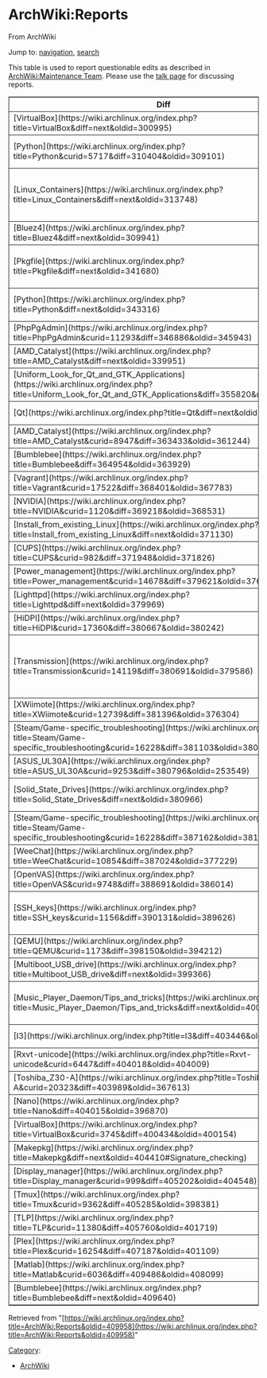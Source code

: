 # ArchWiki:Reports

From ArchWiki

Jump to: [navigation](#column-one), [search](#searchInput)

This table is used to report questionable edits as described in [ArchWiki:Maintenance Team](/index.php/ArchWiki:Maintenance_Team "ArchWiki:Maintenance Team"). Please use the [talk page](/index.php/ArchWiki_talk:Reports "ArchWiki talk:Reports") for discussing reports.

<table class="wikitable sortable" border="1">

<tbody>

<tr>

<th>Diff</th>

<th>Timestamp</th>

<th>Type</th>

<th>Notes</th>

</tr>

<tr>

<td>[VirtualBox](https://wiki.archlinux.org/index.php?title=VirtualBox&diff=next&oldid=300995)</td>

<td>2014-03-02 22:47:46</td>

<td>content</td>

<td>The script should probably not be installed in `/sbin` (resp. `/usr/bin`), but will _mount_ recognize different path, e.g. `/usr/local/sbin`?</td>

</tr>

<tr>

<td>[Python](https://wiki.archlinux.org/index.php?title=Python&curid=5717&diff=310404&oldid=309101)</td>

<td>2014-04-14 12:25:13</td>

<td>content</td>

<td>not exactly "repeated", it was added with [[1]](https://wiki.archlinux.org/index.php?title=Python&diff=294397&oldid=294307), I can't test it right now</td>

</tr>

<tr>

<td>[Linux_Containers](https://wiki.archlinux.org/index.php?title=Linux_Containers&diff=next&oldid=313748)</td>

<td>2014-05-06 22:03:51</td>

<td>content</td>

<td>this edit should be double-checked, at a glance some content seems lost without explanation, some links are lost, there are several style issues (e.g. pacman -Sy); note that the initial part has been restored in another place with the next edit [[2]](https://wiki.archlinux.org/index.php?title=Linux_Containers&diff=next&oldid=313750)</td>

</tr>

<tr>

<td>[Bluez4](https://wiki.archlinux.org/index.php?title=Bluez4&diff=next&oldid=309941)</td>

<td>2014-05-04 20:42:58</td>

<td>content</td>

<td>Is `module-bluetooth-device` relevant for Bluez4, or just for Bluez5? Either way, there should be only one set of modules.</td>

</tr>

<tr>

<td>[Pkgfile](https://wiki.archlinux.org/index.php?title=Pkgfile&diff=next&oldid=341680)</td>

<td>2014-10-27 13:54:37</td>

<td>content</td>

<td>formatting in section headings; introduced a function for [Fish](/index.php/Fish "Fish"), but considering that [this section for Bash](/index.php/Bash#Command-not-found_.28AUR.29 "Bash") has been moved in and out multiple times recently, it does not fit in.</td>

</tr>

<tr>

<td>[Python](https://wiki.archlinux.org/index.php?title=Python&diff=next&oldid=343316)</td>

<td>2014-11-05 14:14:25</td>

<td>content</td>

<td>This is more complicated, `python -m venv` works without installing [python-virtualenv](https://www.archlinux.org/packages/?name=python-virtualenv).</td>

</tr>

<tr>

<td>[PhpPgAdmin](https://wiki.archlinux.org/index.php?title=PhpPgAdmin&curid=11293&diff=346886&oldid=345943)</td>

<td>2014-11-28 11:09:42</td>

<td>style</td>

<td>I'm not qualified to check the content, but style is poor regardless</td>

</tr>

<tr>

<td>[AMD_Catalyst](https://wiki.archlinux.org/index.php?title=AMD_Catalyst&diff=next&oldid=339951)</td>

<td>2014-12-18 18:29:24</td>

<td>content</td>

<td>I've never heard of Arch using `/usr/X11R6/` path</td>

</tr>

<tr>

<td>[Uniform_Look_for_Qt_and_GTK_Applications](https://wiki.archlinux.org/index.php?title=Uniform_Look_for_Qt_and_GTK_Applications&diff=355820&oldid=353302)</td>

<td>2015-01-07 20:22:56</td>

<td>content</td>

<td>Unless the intention is to (re)style [LightDM](/index.php/LightDM "LightDM") itself, it could/should be done in [xprofile](/index.php/Xprofile "Xprofile").</td>

</tr>

<tr>

<td>[Qt](https://wiki.archlinux.org/index.php?title=Qt&diff=next&oldid=358120)</td>

<td>2015-02-20 18:38:44</td>

<td>content</td>

<td>Sounds like packaging bugs that should be reported.</td>

</tr>

<tr>

<td>[AMD_Catalyst](https://wiki.archlinux.org/index.php?title=AMD_Catalyst&curid=8947&diff=363433&oldid=361244)</td>

<td>2015-03-02 22:21:39</td>

<td>content</td>

<td>This is a general issue when using Polkit in a graphical environment without matching agent.</td>

</tr>

<tr>

<td>[Bumblebee](https://wiki.archlinux.org/index.php?title=Bumblebee&diff=364954&oldid=363929)</td>

<td>2015-03-11 00:18:57</td>

<td>content</td>

<td>DISPLAY variables are fleeting, output dump, other duplication</td>

</tr>

<tr>

<td>[Vagrant](https://wiki.archlinux.org/index.php?title=Vagrant&curid=17522&diff=368401&oldid=367783)</td>

<td>2015-04-03 15:18:48</td>

<td>content</td>

<td>packaging bugs and especially hacks to remedy them should not be described on the wiki</td>

</tr>

<tr>

<td>[NVIDIA](https://wiki.archlinux.org/index.php?title=NVIDIA&curid=1120&diff=369218&oldid=368531)</td>

<td>2015-04-10 17:09:42</td>

<td>content</td>

<td>config dump instead of explaining options, more generic issue cf. [Xrandr#Troubleshooting](/index.php/Xrandr#Troubleshooting "Xrandr")</td>

</tr>

<tr>

<td>[Install_from_existing_Linux](https://wiki.archlinux.org/index.php?title=Install_from_existing_Linux&diff=next&oldid=371130)</td>

<td>2015-04-27 15:18:53</td>

<td>content</td>

<td>Poor style. Also, is it the problem with LVM on Debian or with trying to install Arch on LVM?</td>

</tr>

<tr>

<td>[CUPS](https://wiki.archlinux.org/index.php?title=CUPS&curid=982&diff=371948&oldid=371826)</td>

<td>2015-04-30 19:52:46</td>

<td>content</td>

<td>vague "workaround", doesn't mention why or how the "conflict" exists</td>

</tr>

<tr>

<td>[Power_management](https://wiki.archlinux.org/index.php?title=Power_management&curid=14678&diff=379621&oldid=376366)</td>

<td>2015-06-21 20:45:02</td>

<td>content</td>

<td>we can't document every screenlocker quirk on a general systemd page</td>

</tr>

<tr>

<td>[Lighttpd](https://wiki.archlinux.org/index.php?title=Lighttpd&diff=next&oldid=379969)</td>

<td>2015-06-26 17:31:18</td>

<td>content</td>

<td>As the links are not directly related to ligttpd, perhaps an Accuracy template would be more appropriate?</td>

</tr>

<tr>

<td>[HiDPI](https://wiki.archlinux.org/index.php?title=HiDPI&curid=17360&diff=380667&oldid=380242)</td>

<td>2015-07-02 01:43:18</td>

<td>style</td>

<td>explicit echo command</td>

</tr>

<tr>

<td>[Transmission](https://wiki.archlinux.org/index.php?title=Transmission&curid=14119&diff=380691&oldid=379586)</td>

<td>2015-07-02 13:24:15</td>

<td>content</td>

<td>Transmission itself also provides these warnings [https://trac.transmissionbt.com/browser/trunk/libtransmission/tr-udp.c?rev=11956#L82](https://trac.transmissionbt.com/browser/trunk/libtransmission/tr-udp.c?rev=11956#L82) , otherwise no background and duplicats [sysctl](/index.php/Sysctl "Sysctl")</td>

</tr>

<tr>

<td>[XWiimote](https://wiki.archlinux.org/index.php?title=XWiimote&curid=12739&diff=381396&oldid=376304)</td>

<td>2015-07-09 06:09:37</td>

<td>style</td>

<td>Duplication with [bluetooth](/index.php/Bluetooth "Bluetooth"), poor style</td>

</tr>

<tr>

<td>[Steam/Game-specific_troubleshooting](https://wiki.archlinux.org/index.php?title=Steam/Game-specific_troubleshooting&curid=16228&diff=381103&oldid=380209)</td>

<td>2015-07-05 20:10:21</td>

<td>style</td>

<td>duplication with [Java](/index.php/Java "Java"), boiler plate</td>

</tr>

<tr>

<td>[ASUS_UL30A](https://wiki.archlinux.org/index.php?title=ASUS_UL30A&curid=9253&diff=380796&oldid=253549)</td>

<td>2015-07-03 15:20:29</td>

<td>content</td>

<td>possibly unrelated to Arch, no source, unrelated kernel parameters</td>

</tr>

<tr>

<td>[Solid_State_Drives](https://wiki.archlinux.org/index.php?title=Solid_State_Drives&diff=next&oldid=380966)</td>

<td>2015-07-10 10:23:34</td>

<td>content</td>

<td>copy-pasted from the linked Wikipedia page; also sounds like a generic problem of TRIM, in which case it should not be in the mount flag subsection</td>

</tr>

<tr>

<td>[Steam/Game-specific_troubleshooting](https://wiki.archlinux.org/index.php?title=Steam/Game-specific_troubleshooting&curid=16228&diff=387162&oldid=381103)</td>

<td>2015-07-23 02:23:55</td>

<td>content</td>

<td>"an incompability", a ridiciulous hack like this needs some reference (or should just be deleted)</td>

</tr>

<tr>

<td>[WeeChat](https://wiki.archlinux.org/index.php?title=WeeChat&curid=10854&diff=387024&oldid=377229)</td>

<td>2015-07-22 10:42:55</td>

<td>content</td>

<td>there's hundreds of weechat plugins, we can't document them all</td>

</tr>

<tr>

<td>[OpenVAS](https://wiki.archlinux.org/index.php?title=OpenVAS&curid=9748&diff=388691&oldid=386014)</td>

<td>2015-07-28 07:29:28</td>

<td>style</td>

<td>systemd services should be reported upstream, or at least the arch bugtracker, instead of on archwiki page developers may not follow</td>

</tr>

<tr>

<td>[SSH_keys](https://wiki.archlinux.org/index.php?title=SSH_keys&curid=1156&diff=390131&oldid=389626)</td>

<td>2015-08-06 00:24:55</td>

<td>content</td>

<td>Silly alias hack was added for the n-th time, add a better approach or reword the section. Related following edit: [[3]](https://wiki.archlinux.org/index.php?title=SSH_keys&diff=next&oldid=390131).</td>

</tr>

<tr>

<td>[QEMU](https://wiki.archlinux.org/index.php?title=QEMU&curid=1173&diff=398150&oldid=394212)</td>

<td>2015-09-03 21:50:30</td>

<td>content</td>

<td>`-m` is mentioned in a Tip above, this should be expanded there as a warning (preferably with better background via links)</td>

</tr>

<tr>

<td>[Multiboot_USB_drive](https://wiki.archlinux.org/index.php?title=Multiboot_USB_drive&diff=next&oldid=399366)</td>

<td>2015-09-13 02:39:00</td>

<td>style</td>

<td>If the previous snippet is outdated, why not just remove it?</td>

</tr>

<tr>

<td>[Music_Player_Daemon/Tips_and_tricks](https://wiki.archlinux.org/index.php?title=Music_Player_Daemon/Tips_and_tricks&diff=next&oldid=400052)</td>

<td>2015-10-06 04:38:05</td>

<td>content</td>

<td>That's really bad description of [MPRIS](http://specifications.freedesktop.org/mpris-spec/latest/)' purpose. Follow-up: [[4]](https://wiki.archlinux.org/index.php?title=Music_Player_Daemon/Tips_and_tricks&diff=403536&oldid=403487)</td>

</tr>

<tr>

<td>[I3](https://wiki.archlinux.org/index.php?title=I3&diff=403446&oldid=403050)</td>

<td>2015-10-05 17:46:14</td>

<td>content</td>

<td>The longer the more this section gets out of scope</td>

</tr>

<tr>

<td>[Rxvt-unicode](https://wiki.archlinux.org/index.php?title=Rxvt-unicode&curid=6447&diff=404018&oldid=404009)</td>

<td>2015-10-10 11:44:23</td>

<td>content</td>

<td>if by "new font" a new font setting for urxvt is meant, running xrdb ... is sufficient</td>

</tr>

<tr>

<td>[Toshiba_Z30-A](https://wiki.archlinux.org/index.php?title=Toshiba_Z30-A&curid=20323&diff=403989&oldid=367613)</td>

<td>2015-10-10 07:57:08</td>

<td>content</td>

<td>barely comprehensible, unclear "gnome does not check ..." nor what this aur package does</td>

</tr>

<tr>

<td>[Nano](https://wiki.archlinux.org/index.php?title=Nano&diff=404015&oldid=396870)</td>

<td>2015-10-10 11:37:59</td>

<td>content</td>

<td>no special package is required, and why a cat/xargs pipe?</td>

</tr>

<tr>

<td>[VirtualBox](https://wiki.archlinux.org/index.php?title=VirtualBox&curid=3745&diff=400434&oldid=400154)</td>

<td>2015-09-18 12:04:14</td>

<td>content</td>

<td>editor isn't aware how kernel upgrades work on Arch, or did a partial upgrade</td>

</tr>

<tr>

<td>[Makepkg](https://wiki.archlinux.org/index.php?title=Makepkg&diff=next&oldid=404410#Signature_checking)</td>

<td>2015-10-15 14:33:20</td>

<td>style</td>

<td>The `auto-key-retrieve` option bypasses the added `--search-keys`, perhaps an explicit warning is in order?</td>

</tr>

<tr>

<td>[Display_manager](https://wiki.archlinux.org/index.php?title=Display_manager&curid=999&diff=405202&oldid=404548)</td>

<td>2015-10-17 08:39:24</td>

<td>content</td>

<td>Completely trivial, all it does is run "exec .xinitrc" ...</td>

</tr>

<tr>

<td>[Tmux](https://wiki.archlinux.org/index.php?title=Tmux&curid=9362&diff=405285&oldid=398381)</td>

<td>2015-10-17 17:39:36</td>

<td>content</td>

<td>"now", belongs in [Tmux#Setting the correct term](/index.php/Tmux#Setting_the_correct_term "Tmux")</td>

</tr>

<tr>

<td>[TLP](https://wiki.archlinux.org/index.php?title=TLP&curid=11380&diff=405760&oldid=401719)</td>

<td>2015-10-20 19:41:22</td>

<td>style</td>

<td>so the X220 and T420 require both tp_smapi and acpi_call ?</td>

</tr>

<tr>

<td>[Plex](https://wiki.archlinux.org/index.php?title=Plex&curid=16254&diff=407187&oldid=401109)</td>

<td>2015-10-28 11:20:08</td>

<td>content</td>

<td>out of scope, no context with other articles</td>

</tr>

<tr>

<td>[Matlab](https://wiki.archlinux.org/index.php?title=Matlab&curid=6036&diff=409486&oldid=408099)</td>

<td>2015-11-18 09:07:30</td>

<td>content</td>

<td>overly specific, yet no references to claimed behaviour</td>

</tr>

<tr>

<td>[Bumblebee](https://wiki.archlinux.org/index.php?title=Bumblebee&diff=next&oldid=409640)</td>

<td>2015-11-22 15:36:33</td>

<td>content</td>

<td>Disabled communication on localhost would break much more things than just bumblebee, I don't see anything specific to this section.</td>

</tr>

</tbody>

</table>

Retrieved from "[https://wiki.archlinux.org/index.php?title=ArchWiki:Reports&oldid=409958](https://wiki.archlinux.org/index.php?title=ArchWiki:Reports&oldid=409958)"

[Category](/index.php/Special:Categories "Special:Categories"):

*   [ArchWiki](/index.php/Category:ArchWiki "Category:ArchWiki")